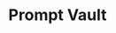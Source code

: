 ---
title: "Prompt Vault"
description: "A collection of quirky, ethical, and chaos-resilient prompts"
emoji: "🗝️"
layout: "list"
boxColor: "bg-[#fff3e7]" # pastel peach
---